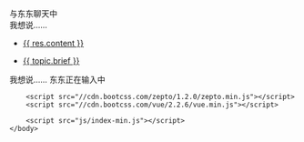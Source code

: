 <!DOCTYPE html>
<html lang="en">
    <head>
        <meta charset="utf-8">
        <meta name="viewport" content="width=100%, initial-scale=1">
        <title>与东东聊天中</title>
        <link href="css/main.min.css" rel="stylesheet" type="text/css">
        <link rel="Shortcut Icon" href="favicon.ico"/>
        <link rel="preload" href="img/love-the-girl.jpg" as="image">
    </head>
    <body>
        <div id="mobile" :class="{ 'has-prompt': hasPrompt }">
            <div id="mobile-head">
                <div id="mobile-head-title">与东东聊天中</div>
            </div>
            <div id="mobile-body">
                <div id="mobile-body-bg"></div>
                <div id="mobile-body-content">
                    <div id="mock-msg-row" class="msg-row">
                        <div id="mock-msg" class="msg" v-html="latestMsgContent"></div>
                    </div>
                    <div class="msg-row"
                        v-for="(msg, index) in messages"
                        :key="index"
                        :class="msg.author === 'author' ? 'msg-author' : 'msg-me'">
                        <div class="msg"
                            :class="'msg-bounce-in-' + (msg.author === 'author' ? 'left': 'right')"
                            :style="msg.width && msg.height && {width: msg.width - 26 + 'px', height: msg.height - 18 + 'px'}"
                            v-html="msg.content"></div>
                    </div>
                </div>
            </div>
            <div id="mobile-foot">
                <div id="prompt">
                    <div id="prompt-head">
                        <div class="say-something">我想说……</div>
                        <a href="javascript:;" class="close-btn"
                            v-on:click="togglePrompt(false)"></a>
                    </div>
                    <div id="prompt-body">
                        <ul class="responses" v-if="lastDialog">
                            <li v-for="res in lastDialog.responses">
                                <a href="javascript:;" v-on:click="respond(res)">{{ res.content }}</a>
                            </li>
                        </ul>
                        <div class="next-topic"
                            v-if="!lastDialog || !lastDialog.responses">
                            <ul class="topics">
                                <li v-for="topic in nextTopics">
                                    <a href="javascript:;" v-on:click="ask(topic)">{{ topic.brief }}</a>
                                </li>
                            </ul>
                        </div>
                    </div>
                </div>
                <div id="input-hint" class="say-something"
                    v-on:click="togglePrompt(true)"
                    :class="{'clickable': !isTyping }">
                    <span v-if="!isTyping">我想说……</span>
                    <span v-if="isTyping">东东正在输入中</span>
                </div>
            </div>
            <div id="prompt-bg" v-on:click="togglePrompt(false)"></div>
        </div>

 

        <script src="//cdn.bootcss.com/zepto/1.2.0/zepto.min.js"></script>
        <script src="//cdn.bootcss.com/vue/2.2.6/vue.min.js"></script>

        <script src="js/index-min.js"></script>
    </body>
</html>
